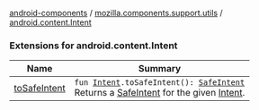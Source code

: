 [android-components](../../index.md) / [mozilla.components.support.utils](../index.md) / [android.content.Intent](./index.md)

### Extensions for android.content.Intent

| Name | Summary |
|---|---|
| [toSafeIntent](to-safe-intent.md) | `fun `[`Intent`](https://developer.android.com/reference/android/content/Intent.html)`.toSafeIntent(): `[`SafeIntent`](../-safe-intent/index.md)<br>Returns a [SafeIntent](../-safe-intent/index.md) for the given [Intent](https://developer.android.com/reference/android/content/Intent.html). |

